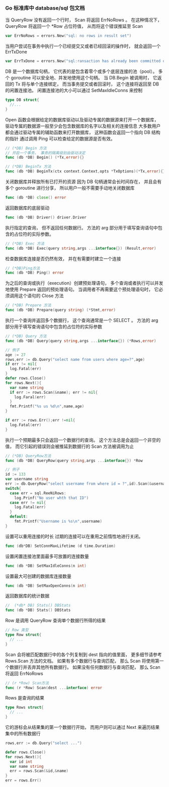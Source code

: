 ### Go 标准库中 database/sql 包文档

当 QueryRow 没有返回一个行时， Scan 将返回 ErrNoRows 。 在这种情况下， QueryRow 将返回一个 \*Row 占位符值， 从而将这个错误推延至 Scan

```go
var ErrNoRows = errors.New("sql: no rows in result set")
```

当用户尝试在事务中执行一个已经提交又或者已经回滚的操作时， 就会返回一个 ErrTxDone

```go
var ErrTxDone = errors.New("sql:ransaction has already been committed or rolled back)
```

DB 是一个数据库句柄， 它代表的是包含着零个或多个底层连接的池（pool）。 多个 goroutine 可以安全地、并发地使用这个句柄。
当 DB.Begin 被调用时， 它返回的 Tx 将与单个连接绑定， 而当事务提交或者回滚时， 这个连接将返回至 DB 的闲置连接池。 闲置连接池的大小可以通过 SetMaxIdleConns 来控制

```go
type DB struct{
  //...
}
```

Open 函数会根据给定的数据库驱动以及驱动专属的数据源来打开一个数据库， 驱动专属的数据源一般至少会包含数据库的名字以及相关的连接信息
大多数用户都会通过驱动专属的辅助函数来打开数据库， 这种函数会返回一个指向 DB 结构的指针
通过调用 Ping 可以检查给定的数据源是否有效。

```go
// (*DB) Begin 方法
// 开启一个事务， 事务的隔离级别由驱动决定
func (db *DB) Begin() (*Tx,error){}

// (*DB) BeginTx 方法
func (db *DB) BeginTx(ctx context.Context,opts *TxOptions)(*Tx,error){}

```

关闭数据库并释放所有已打开的资源
因为 DB 句柄通常会长时间存在， 并且会有多个 goroutine 进行分享， 所以用户一般不需要手动地关闭数据库

```go
func (db *DB) close() error
```

返回数据库的底层驱动

```go
func (db *DB) Driver() driver.Driver
```

执行指定的查询， 但不返回任何数据行。 方法的 arg 部分用于填写查询语句中包含的占位符的实际参数。

```go
// (*DB) Exec 方法
func (db *DB) Exec(query string,args ...interface{}) (Result,error)
```

检查数据库连接是否仍然有效， 并在有需要时建立一个连接

```go
// (*DB)Ping方法
func (db *DB) Ping() error
```

为之后的查询或执行（execution）创建预处理语句， 多个查询或者执行可以并发地使用 Prepare 返回的预处理语句。 当调用者不再需要这个预处理语句时， 它必须调用这个语句的 Close 方法

```go
// (*DB) Prepare 方法
func (db *DB) Prepare(query string) (*Stmt,error)
```

执行一个查询并返回多个数据行， 这个查询通常是一个 SELECT 。 方法的 arg 部分用于填写查询语句中包含的占位符的实际参数

```go
// (*DB) Query 方法
func (db *DB) Query(query string,args ...interface{}) (*Rows,error)

// 例子
age := 27
rows,err := db.Query("select name from users where age=?",age)
if err != nil{
  log.Fatal(err)
}
defer rows.Close()
for rows.Next(){
  var name string
  if err := rows.Scan(&name); err != nil{
    log.Faral(err)
  }
  fmt.Printf("%s us %d\n",name,age)
}

if err := rows.Err();err !=nil{
  log.Fatal(err)
}
```

执行一个预期最多只会返回一个数据行的查询。
这个方法总是会返回一个非空的值， 而它引起的错误则会被推延到数据行的 Scan 方法被调用为止

```go
// (*DB) QueryRow方法
func (db *DB) QueryRow(query string,args ...interface{}) *Row

// 例子
id := 133
var username string
err := db.QueryRow("select username from where id = ?",id).Scan(&username)
switch{
  case err = sql.ReeNiRows:
    log.Prinf("No user whth that ID")
  case err != nil{
    log.Fatal(err)
  }
  default:
    fmt.Printf("Username is %s\n",username)
}
```

设置可以重用连接的时长
过期的连接可以在重用之前惰性地进行关闭。

```go
func (db*DB) SetConnMaxLifetime (d time.Duration)
```

设置闲置连接池里面最多可放置的连接数量

```go
func (db *DB) SetMaxIdleConns(n int)
```

设置最大可创建的数据库连接数量

```go
func (db *DB) SetMaxOpenConns(n int)
```

返回数据库的统计数据

```go
//  (*db* DB) Stats() DBStats
func (db *DB) Stats() DBStats
```

Row 是调用 QueryRow 查询单个数据行所得的结果

```go
// Row 类型
type Row struct{
  // ...
}
```

Scan 会将被匹配数据行中的各个列复制到 dest 指向的值里面， 更多细节请参考 Rows.Scan 方法的文档。 如果有多个数据行与查询匹配， 那么 Scan 将使用第一个数据行并丢弃其他所有数据行。 如果没有任何数据行与查询匹配， 那么 Scan 将返回 ErrNoRows

```go
// (r *Row) Scan方法
func (r *Row) Scan(dest ...interface) error
```

Rows 是查询的结果

```go
type Rows struct{
  // ...
}
```

它的游标会从结果集的第一个数据行开始， 而用户则可以通过 Next 来遍历结果集中的所有数据行

```go
rows,err := db.Query("select ...")

defer rows.Close()
for rows.Next(){
  var id int
  var name string
  err = rows.Scan(&id,&name)
}
err = rows.Err()
```
